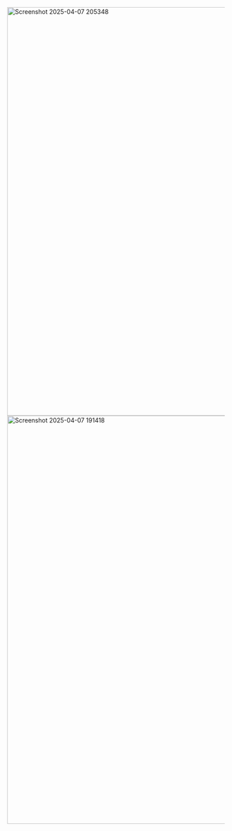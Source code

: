 <img width="944" alt="Screenshot 2025-04-07 205348" src="https://github.com/user-attachments/assets/5524caee-947c-4315-bd4d-2e4d5920dde1" />
<img width="943" alt="Screenshot 2025-04-07 191418" src="https://github.com/user-attachments/assets/5a03937c-edd3-471d-ac7a-108357c89d15" />










